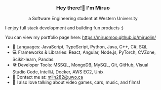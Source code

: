 <h3 align="center">Hey there!👋 I'm Miruo</h3>
<p align="center">a Software Engineering student at Western University</p>

I enjoy full stack development and building fun products :)

You can view my portfolio page here: https://miruomoo.github.io/miruolin/


- 💬 Languages: JavaScript, TypeScript, Python, Java, C++, C#, SQL
- 💻 Frameworks & Libraries: React, Angular, Node.js, PyTorch, CVZone, Scikit-learn, Pandas
- 🛠️ Developer Tools: MSSQL, MongoDB, MySQL, Git, GitHub, Visual Studio Code, IntelliJ, Docker, AWS EC2, Unix
- 📧 Contact me at: mlin282@uwo.ca
- 👾 I also love talking about video games, cars, music, and films!


